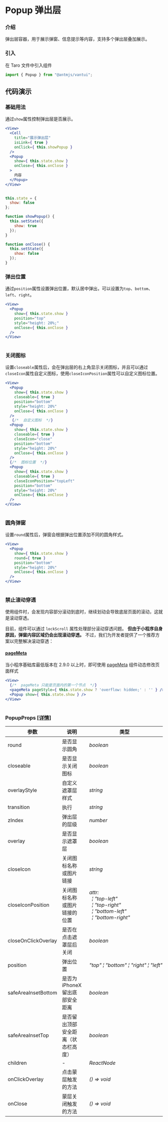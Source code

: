 # Popup 弹出层

### 介绍

弹出层容器，用于展示弹窗、信息提示等内容，支持多个弹出层叠加展示。

### 引入

在 Taro 文件中引入组件

```js
import { Popup } from "@antmjs/vantui"; 
```

## 代码演示

### 基础用法

通过`show`属性控制弹出层是否展示。

```jsx
<View>
  <Cell
    title="展示弹出层"
    isLink={ true }
    onClick={ this.showPopup }
  />
  <Popup
    show={ this.state.show }
    onClose={ this.onClose }
  >
    内容
  </Popup>
</View>
 
```

```js
this.state = {
  show: false
};

function showPopup() {
  this.setState({
    show: true
  });
}

function onClose() {
  this.setState({
    show: false
  });
} 
```

### 弹出位置

通过`position`属性设置弹出位置，默认居中弹出，可以设置为`top`、`bottom`、`left`、`right`。

```jsx
<View>
  <Popup
    show={ this.state.show }
    position="top"
    style="height: 20%;"
    onClose={ this.onClose }
  />
</View>
 
```

### 关闭图标

设置`closeable`属性后，会在弹出层的右上角显示关闭图标，并且可以通过`closeIcon`属性自定义图标，使用`closeIconPosition`属性可以自定义图标位置。

```jsx
<View>
  <Popup
    show={ this.state.show }
    closeable={ true }
    position="bottom"
    style="height: 20%"
    onClose={ this.onClose }
  />
   {/*  自定义图标  */}
  <Popup
    show={ this.state.show }
    closeable={ true }
    closeIcon="close"
    position="bottom"
    style="height: 20%"
    onClose={ this.onClose }
  /> 
  {/*  图标位置  */}
  <Popup
    show={ this.state.show }
    closeable={ true }
    closeIconPosition="topLeft"
    position="bottom"
    style="height: 20%"
    onClose={ this.onClose }
  />
</View>
 
```

### 圆角弹窗

设置`round`属性后，弹窗会根据弹出位置添加不同的圆角样式。

```jsx
<View>
  <Popup
    show={ this.state.show }
    round={ true }
    position="bottom"
    style="height: 20%"
    onClose={ this.onClose }
  />
</View>
 
```

### 禁止滚动穿透

使用组件时，会发现内容部分滚动到底时，继续划动会导致底层页面的滚动，这就是滚动穿透。

目前，组件可以通过 `lockScroll` 属性处理部分滚动穿透问题。 **但由于小程序自身原因，弹窗内容区域仍会出现滚动穿透。** 不过，我们为开发者提供了一个推荐方案以完整解决滚动穿透：

#### [pageMeta](https://developers.weixin.qq.com/miniprogram/dev/component/pageMeta.html)

当小程序基础库最低版本在 2.9.0 以上时，即可使用 [pageMeta](https://developers.weixin.qq.com/miniprogram/dev/component/pageMeta.html) 组件动态修改页面样式

```jsx
<View>
  {/*  pageMeta 只能是页面内的第一个节点  */}
  <pageMeta pageStyle={ this.state.show ? 'overflow: hidden;' : '' } />
  <Popup show={ this.state.show } />
</View>
 
```
### PopupProps [[详情]](https://github.com/AntmJS/vantui/tree/main/packages/vantui/types/popup.d.ts)   

| 参数 | 说明 | 类型 | 默认值 | 必填 |
| --- | --- | --- | --- | --- |
| round | 是否显示圆角 | _&nbsp;&nbsp;boolean<br/>_ | - | `false` |
| closeable | 是否显示关闭图标 | _&nbsp;&nbsp;boolean<br/>_ | - | `false` |
| overlayStyle | 自定义遮罩层样式 | _&nbsp;&nbsp;string<br/>_ | - | `false` |
| transition | 执行 | _&nbsp;&nbsp;string<br/>_ | - | `false` |
| zIndex | 弹出层的层级 | _&nbsp;&nbsp;number<br/>_ | - | `false` |
| overlay | 是否显示遮罩层 | _&nbsp;&nbsp;boolean<br/>_ | - | `false` |
| closeIcon | 关闭图标名称或图片链接 | _&nbsp;&nbsp;string<br/>_ | - | `false` |
| closeIconPosition | 关闭图标名称或图片链接的位置 | _&nbsp;&nbsp;attr:<br/>&nbsp;&nbsp;&nbsp;&nbsp;&brvbar;&nbsp;"top-left"<br/>&nbsp;&nbsp;&nbsp;&nbsp;&brvbar;&nbsp;"top-right"<br/>&nbsp;&nbsp;&nbsp;&nbsp;&brvbar;&nbsp;"bottom-left"<br/>&nbsp;&nbsp;&nbsp;&nbsp;&brvbar;&nbsp;"bottom-right"<br/>_ | - | `false` |
| closeOnClickOverlay | 是否在点击遮罩层后关闭 | _&nbsp;&nbsp;boolean<br/>_ | true | `false` |
| position | 弹出位置 | _&nbsp;&nbsp;"top"&nbsp;&brvbar;&nbsp;"bottom"&nbsp;&brvbar;&nbsp;"right"&nbsp;&brvbar;&nbsp;"left"<br/>_ | center | `false` |
| safeAreaInsetBottom | 是否为 iPhoneX 留出底部安全距离 | _&nbsp;&nbsp;boolean<br/>_ | true | `false` |
| safeAreaInsetTop | 是否留出顶部安全距离（状态栏高度） | _&nbsp;&nbsp;boolean<br/>_ | false | `false` |
| children | - | _&nbsp;&nbsp;ReactNode<br/>_ | - | `false` |
| onClickOverlay | 点击蒙层触发的方法 | _&nbsp;&nbsp;()&nbsp;=>&nbsp;void<br/>_ | - | `false` |
| onClose | 蒙层关闭触发的方法 | _&nbsp;&nbsp;()&nbsp;=>&nbsp;void<br/>_ | - | `false` |

